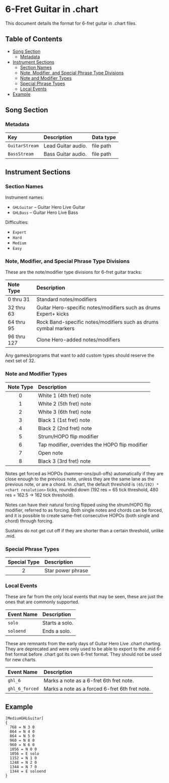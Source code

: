 # 6-Fret Guitar in .chart

This document details the format for 6-fret guitar in .chart files.

## Table of Contents

- [Song Section](#song-section)
  - [Metadata](#metadata)
- [Instrument Sections](#instrument-sections)
  - [Section Names](#section-names)
  - [Note, Modifier, and Special Phrase Type Divisions](#note-modifier-and-special-phrase-type-divisions)
  - [Note and Modifier Types](#note-and-modifier-types)
  - [Special Phrase Types](#special-phrase-types)
  - [Local Events](#local-events)
- [Example](#example)

## Song Section

### Metadata

| Key            | Description        | Data type |
| :---           | :----------        | :-------- |
| `GuitarStream` | Lead Guitar audio. | file path |
| `BassStream`   | Bass Guitar audio. | file path |

## Instrument Sections

### Section Names

Instrument names:

- `GHLGuitar` – Guitar Hero Live Guitar
- `GHLBass` – Guitar Hero Live Bass

Difficulties:

- `Expert`
- `Hard`
- `Medium`
- `Easy`

### Note, Modifier, and Special Phrase Type Divisions

These are the note/modifier type divisions for 6-fret guitar tracks:

| Note Type   | Description                                                      |
| :--------   | :----------                                                      |
| 0 thru 31   | Standard notes/modifiers                                         |
| 32 thru 63  | Guitar Hero-specific notes/modifiers such as drums Expert+ kicks |
| 64 thru 95  | Rock Band-specific notes/modifiers such as drums cymbal markers  |
| 96 thru 127 | Clone Hero-added notes/modifiers                                 |

Any games/programs that want to add custom types should reserve the next set of 32.

### Note and Modifier Types

| Note Type | Description                                    |
| :-------: | :----------                                    |
| 0         | White 1 (4th fret) note                        |
| 1         | White 2 (5th fret) note                        |
| 2         | White 3 (6th fret) note                        |
| 3         | Black 1 (1st fret) note                        |
| 4         | Black 2 (2nd fret) note                        |
| 5         | Strum/HOPO flip modifier                       |
| 6         | Tap modifier, overrides the HOPO flip modifier |
| 7         | Open note                                      |
| 8         | Black 3 (3rd fret) note                        |

Notes get forced as HOPOs (hammer-ons/pull-offs) automatically if they are close enough to the previous note, unless they are the same lane as the previous note, or are a chord. In .chart, the default threshold is `(65/192) * <chart resolution>` ticks, rounded down (192 res = 65 tick threshold, 480 res = 162.5 -> 162 tick threshold).

Notes can have their natural forcing flipped using the strum/HOPO flip modifier, referred to as forcing. Both single notes and chords can be forced, and it is possible to create same-fret consecutive HOPOs (both single and chord) through forcing.

Sustains do not get cut off if they are shorter than a certain threshold, unlike .mid.

### Special Phrase Types

| Special Type | Description       |
| :----------: | :----------       |
| 2            | Star power phrase |

### Local Events

These are far from the only local events that may be seen, these are just the ones that are commonly supported.

| Event Name | Description    |
| :--------- | :----------    |
| `solo`     | Starts a solo. |
| `soloend`  | Ends a solo.   |

These are remnants from the early days of Guitar Hero Live .chart charting. They are deprecated and were only used to be able to export to the .mid 6-fret format before .chart got its own 6-fret format. They should not be used for new charts.

| Event Name     | Description                                    |
| :---------     | :----------                                    |
| `ghl_6`        | Marks a note as a 6-fret 6th fret note.        |
| `ghl_6_forced` | Marks a note as a forced 6-fret 6th fret note. |

## Example

```
[MediumGHLGuitar]
{
  768 = N 3 0
  864 = N 4 0
  864 = N 5 0
  960 = N 8 0
  960 = N 6 0
  1056 = N 0 0
  1056 = E solo
  1152 = N 1 0
  1248 = N 2 0
  1344 = N 7 0
  1344 = E soloend
}
```
